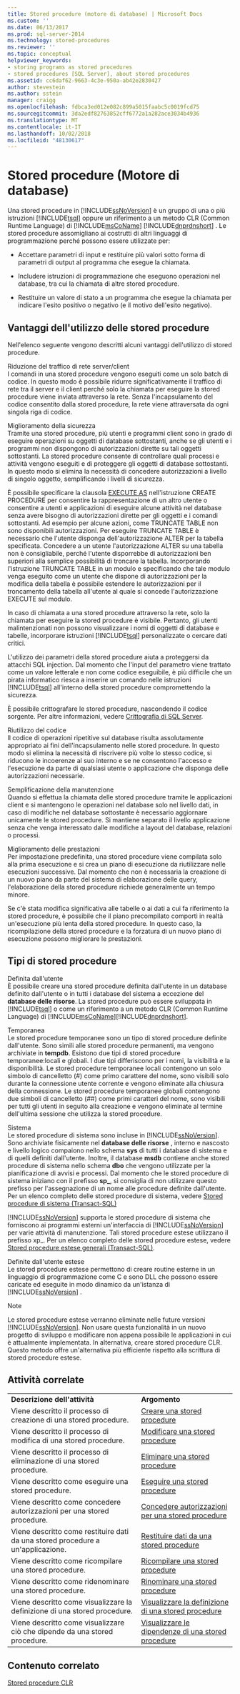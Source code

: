 ```yaml
---
title: Stored procedure (motore di database) | Microsoft Docs
ms.custom: ''
ms.date: 06/13/2017
ms.prod: sql-server-2014
ms.technology: stored-procedures
ms.reviewer: ''
ms.topic: conceptual
helpviewer_keywords:
- storing programs as stored procedures
- stored procedures [SQL Server], about stored procedures
ms.assetid: cc6daf62-9663-4c3e-950a-ab42e2830427
author: stevestein
ms.author: sstein
manager: craigg
ms.openlocfilehash: fdbca3ed012e082c899a5015faabc5c0019fcd75
ms.sourcegitcommit: 3da2edf82763852cff6772a1a282ace3034b4936
ms.translationtype: MT
ms.contentlocale: it-IT
ms.lasthandoff: 10/02/2018
ms.locfileid: "48130617"
---
```

# <a name="stored-procedures-database-engine"></a>Stored procedure (Motore di database)
  Una stored procedure in [!INCLUDE[ssNoVersion](../../includes/ssnoversion-md.md)] è un gruppo di una o più istruzioni [!INCLUDE[tsql](../../includes/tsql-md.md)] oppure un riferimento a un metodo CLR (Common Runtime Language) di [!INCLUDE[msCoName](../../includes/msconame-md.md)] [!INCLUDE[dnprdnshort](../../includes/dnprdnshort-md.md)] . Le stored procedure assomigliano ai costrutti di altri linguaggi di programmazione perché possono essere utilizzate per:  
  
-   Accettare parametri di input e restituire più valori sotto forma di parametri di output al programma che esegue la chiamata.  
  
-   Includere istruzioni di programmazione che eseguono operazioni nel database, tra cui la chiamata di altre stored procedure.  
  
-   Restituire un valore di stato a un programma che esegue la chiamata per indicare l'esito positivo o negativo (e il motivo dell'esito negativo).  
  
## <a name="benefits-of-using-stored-procedures"></a>Vantaggi dell'utilizzo delle stored procedure  
 Nell'elenco seguente vengono descritti alcuni vantaggi dell'utilizzo di stored procedure.  
  
 Riduzione del traffico di rete server/client  
 I comandi in una stored procedure vengono eseguiti come un solo batch di codice. In questo modo è possibile ridurre significativamente il traffico di rete tra il server e il client perché solo la chiamata per eseguire la stored procedure viene inviata attraverso la rete. Senza l'incapsulamento del codice consentito dalla stored procedure, la rete viene attraversata da ogni singola riga di codice.  
  
 Miglioramento della sicurezza  
 Tramite una stored procedure, più utenti e programmi client sono in grado di eseguire operazioni su oggetti di database sottostanti, anche se gli utenti e i programmi non dispongono di autorizzazioni dirette su tali oggetti sottostanti. La stored procedure consente di controllare quali processi e attività vengono eseguiti e di proteggere gli oggetti di database sottostanti. In questo modo si elimina la necessità di concedere autorizzazioni a livello di singolo oggetto, semplificando i livelli di sicurezza.  
  
 È possibile specificare la clausola [EXECUTE AS](/sql/t-sql/statements/execute-as-clause-transact-sql) nell'istruzione CREATE PROCEDURE per consentire la rappresentazione di un altro utente o consentire a utenti e applicazioni di eseguire alcune attività nel database senza avere bisogno di autorizzazioni dirette per gli oggetti e i comandi sottostanti. Ad esempio per alcune azioni, come TRUNCATE TABLE non sono disponibili autorizzazioni. Per eseguire TRUNCATE TABLE è necessario che l'utente disponga dell'autorizzazione ALTER per la tabella specificata. Concedere a un utente l'autorizzazione ALTER su una tabella non è consigliabile, perché l'utente disporrebbe di autorizzazioni ben superiori alla semplice possibilità di troncare la tabella. Incorporando l'istruzione TRUNCATE TABLE in un modulo e specificando che tale modulo venga eseguito come un utente che dispone di autorizzazioni per la modifica della tabella è possibile estendere le autorizzazioni per il troncamento della tabella all'utente al quale si concede l'autorizzazione EXECUTE sul modulo.  
  
 In caso di chiamata a una stored procedure attraverso la rete, solo la chiamata per eseguire la stored procedure è visibile. Pertanto, gli utenti malintenzionati non possono visualizzare i nomi di oggetti di database e tabelle, incorporare istruzioni [!INCLUDE[tsql](../../includes/tsql-md.md)] personalizzate o cercare dati critici.  
  
 L'utilizzo dei parametri della stored procedure aiuta a proteggersi da attacchi SQL injection. Dal momento che l'input del parametro viene trattato come un valore letterale e non come codice eseguibile, è più difficile che un pirata informatico riesca a inserire un comando nelle istruzioni [!INCLUDE[tsql](../../includes/tsql-md.md)] all'interno della stored procedure compromettendo la sicurezza.  
  
 È possibile crittografare le stored procedure, nascondendo il codice sorgente. Per altre informazioni, vedere [Crittografia di SQL Server](../security/encryption/sql-server-encryption.md).  
  
 Riutilizzo del codice  
 Il codice di operazioni ripetitive sul database risulta assolutamente appropriato ai fini dell'incapsulamento nelle stored procedure. In questo modo si elimina la necessità di riscrivere più volte lo stesso codice, si riducono le incoerenze al suo interno e se ne consentono l'accesso e l'esecuzione da parte di qualsiasi utente o applicazione che disponga delle autorizzazioni necessarie.  
  
 Semplificazione della manutenzione  
 Quando si effettua la chiamata delle stored procedure tramite le applicazioni client e si mantengono le operazioni nel database solo nel livello dati, in caso di modifiche nel database sottostante è necessario aggiornare unicamente le stored procedure. Si mantiene separato il livello applicazione senza che venga interessato dalle modifiche a layout del database, relazioni o processi.  
  
 Miglioramento delle prestazioni  
 Per impostazione predefinita, una stored procedure viene compilata solo alla prima esecuzione e si crea un piano di esecuzione da riutilizzare nelle esecuzioni successive. Dal momento che non è necessaria la creazione di un nuovo piano da parte del sistema di elaborazione delle query, l'elaborazione della stored procedure richiede generalmente un tempo minore.  
  
 Se c'è stata modifica significativa alle tabelle o ai dati a cui fa riferimento la stored procedure, è possibile che il piano precompilato comporti in realtà un'esecuzione più lenta della stored procedure. In questo caso, la ricompilazione della stored procedure e la forzatura di un nuovo piano di esecuzione possono migliorare le prestazioni.  
  
## <a name="types-of-stored-procedures"></a>Tipi di stored procedure  
 Definita dall'utente  
 È possibile creare una stored procedure definita dall'utente in un database definito dall'utente o in tutti i database del sistema a eccezione del **database delle risorse**. La stored procedure può essere sviluppata in [!INCLUDE[tsql](../../includes/tsql-md.md)] o come un riferimento a un metodo CLR (Common Runtime Language) di [!INCLUDE[msCoName](../../includes/msconame-md.md)][!INCLUDE[dnprdnshort](../../includes/dnprdnshort-md.md)].  
  
 Temporanea  
 Le stored procedure temporanee sono un tipo di stored procedure definite dall'utente. Sono simili alle stored procedure permanenti, ma vengono archiviate in **tempdb**. Esistono due tipi di stored procedure temporanee:locali e globali. I due tipi differiscono per i nomi, la visibilità e la disponibilità. Le stored procedure temporanee locali contengono un solo simbolo di cancelletto (#) come primo carattere del nome, sono visibili solo durante la connessione utente corrente e vengono eliminate alla chiusura della connessione. Le stored procedure temporanee globali contengono due simboli di cancelletto (##) come primi caratteri del nome, sono visibili per tutti gli utenti in seguito alla creazione e vengono eliminate al termine dell'ultima sessione che utilizza la stored procedure.  
  
 Sistema  
 Le stored procedure di sistema sono incluse in [!INCLUDE[ssNoVersion](../../includes/ssnoversion-md.md)]. Sono archiviate fisicamente nel **database delle risorse** , interno e nascosto e livello logico compaiono nello schema **sys** di tutti i database di sistema e di quelli definiti dall'utente. Inoltre, il database **msdb** contiene anche stored procedure di sistema nello schema **dbo** che vengono utilizzate per la pianificazione di avvisi e processi. Dal momento che le stored procedure di sistema iniziano con il prefisso **sp_**, si consiglia di non utilizzare questo prefisso per l'assegnazione di un nome alle procedure definite dall'utente. Per un elenco completo delle stored procedure di sistema, vedere [Stored procedure di sistema &#40;Transact-SQL&#41;](/sql/relational-databases/system-stored-procedures/system-stored-procedures-transact-sql)  
  
 [!INCLUDE[ssNoVersion](../../includes/ssnoversion-md.md)] supporta le stored procedure di sistema che forniscono ai programmi esterni un'interfaccia di [!INCLUDE[ssNoVersion](../../includes/ssnoversion-md.md)] per varie attività di manutenzione. Tali stored procedure estese utilizzano il prefisso xp_. Per un elenco completo delle stored procedure estese, vedere [Stored procedure estese generali &#40;Transact-SQL&#41;](/sql/relational-databases/system-stored-procedures/general-extended-stored-procedures-transact-sql).  
  
 Definite dall'utente estese  
 Le stored procedure estese permettono di creare routine esterne in un linguaggio di programmazione come C e sono DLL che possono essere caricate ed eseguite in modo dinamico da un'istanza di [!INCLUDE[ssNoVersion](../../includes/ssnoversion-md.md)] .  
  
> [!NOTE]  
>  Le stored procedure estese verranno eliminate nelle future versioni [!INCLUDE[ssNoVersion](../../includes/ssnoversion-md.md)]. Non usare questa funzionalità in un nuovo progetto di sviluppo e modificare non appena possibile le applicazioni in cui è attualmente implementata. In alternativa, creare stored procedure CLR. Questo metodo offre un'alternativa più efficiente rispetto alla scrittura di stored procedure estese.  
  
## <a name="related-tasks"></a>Attività correlate  
  
|||  
|-|-|  
|**Descrizione dell'attività**|**Argomento**|  
|Viene descritto il processo di creazione di una stored procedure.|[Creare una stored procedure](../stored-procedures/create-a-stored-procedure.md)|  
|Viene descritto il processo di modifica di una stored procedure.|[Modificare una stored procedure](../stored-procedures/modify-a-stored-procedure.md)|  
|Viene descritto il processo di eliminazione di una stored procedure.|[Eliminare una stored procedure](../stored-procedures/delete-a-stored-procedure.md)|  
|Viene descritto come eseguire una stored procedure.|[Eseguire una stored procedure](../stored-procedures/execute-a-stored-procedure.md)|  
|Viene descritto come concedere autorizzazioni per una stored procedure.|[Concedere autorizzazioni per una stored procedure](../stored-procedures/grant-permissions-on-a-stored-procedure.md)|  
|Viene descritto come restituire dati da una stored procedure a un'applicazione.|[Restituire dati da una stored procedure](../stored-procedures/return-data-from-a-stored-procedure.md)|  
|Viene descritto come ricompilare una stored procedure.|[Ricompilare una stored procedure](../stored-procedures/recompile-a-stored-procedure.md)|  
|Viene descritto come ridenominare una stored procedure.|[Rinominare una stored procedure](../stored-procedures/rename-a-stored-procedure.md)|  
|Viene descritto come visualizzare la definizione di una stored procedure.|[Visualizzare la definizione di una stored procedure](view-the-definition-of-a-stored-procedure.md)|  
|Viene descritto come visualizzare ciò che dipende da una stored procedure.|[Visualizzare le dipendenze di una stored procedure](view-the-dependencies-of-a-stored-procedure.md)|  
  
## <a name="related-content"></a>Contenuto correlato  
 [Stored procedure CLR](../../database-engine/dev-guide/clr-stored-procedures.md)  
  
  

